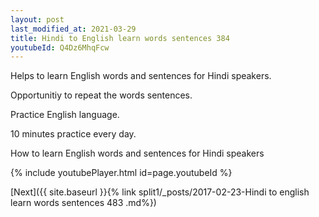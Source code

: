 ```yaml
---
layout: post
last_modified_at: 2021-03-29
title: Hindi to English learn words sentences 384 
youtubeId: Q4Dz6MhqFcw
---
```

 
 
Helps to learn English words and sentences for Hindi speakers.

Opportunitiy to repeat the words sentences. 

Practice English language. 
 
10 minutes practice every day. 
 
How to learn English words and sentences for Hindi speakers 
 
{% include youtubePlayer.html id=page.youtubeId %}
 
 
[Next]({{ site.baseurl }}{% link  split1/_posts/2017-02-23-Hindi to english learn words sentences 483 .md%})
 
